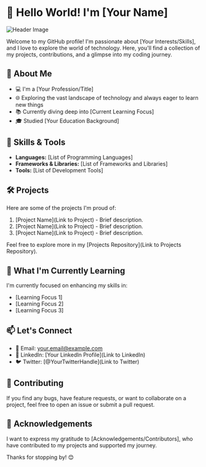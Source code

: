 # 👋 Hello World! I'm [Your Name]

![Header Image](url/to/header-image.jpg)

Welcome to my GitHub profile! I'm passionate about [Your Interests/Skills], and I love to explore the world of technology. Here, you'll find a collection of my projects, contributions, and a glimpse into my coding journey.

## 🚀 About Me

- 💻 I'm a [Your Profession/Title]
- 🌐 Exploring the vast landscape of technology and always eager to learn new things
- 📚 Currently diving deep into [Current Learning Focus]
- 🎓 Studied [Your Education Background]

## 🔧 Skills & Tools

- **Languages:** [List of Programming Languages]
- **Frameworks & Libraries:** [List of Frameworks and Libraries]
- **Tools:** [List of Development Tools]

## 🛠️ Projects

Here are some of the projects I'm proud of:

1. [Project Name](Link to Project) - Brief description.
2. [Project Name](Link to Project) - Brief description.
3. [Project Name](Link to Project) - Brief description.

Feel free to explore more in my [Projects Repository](Link to Projects Repository).

## 🌱 What I'm Currently Learning

I'm currently focused on enhancing my skills in:

- [Learning Focus 1]
- [Learning Focus 2]
- [Learning Focus 3]

## 📫 Let's Connect

- 📧 Email: your.email@example.com
- 💼 LinkedIn: [Your LinkedIn Profile](Link to LinkedIn)
- 🐦 Twitter: [@YourTwitterHandle](Link to Twitter)

## 🤝 Contributing

If you find any bugs, have feature requests, or want to collaborate on a project, feel free to open an issue or submit a pull request.

## 🙏 Acknowledgements

I want to express my gratitude to [Acknowledgements/Contributors], who have contributed to my projects and supported my journey.

Thanks for stopping by! 😊
